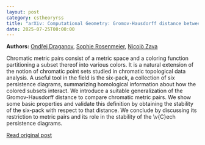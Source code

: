 ```yaml
---
layout: post
category: cstheoryrss
title: "arXiv: Computational Geometry: Gromov-Hausdorff distance between chromatic metric pairs and stability"
date: 2025-07-25T00:00:00
---
```


**Authors:** [Ondřej Draganov](https://dblp.uni-trier.de/search?q=Ond%C5%99ej+Draganov), [Sophie Rosenmeier](https://dblp.uni-trier.de/search?q=Sophie+Rosenmeier), [Nicolò Zava](https://dblp.uni-trier.de/search?q=Nicol%C3%B2+Zava)

Chromatic metric pairs consist of a metric space and a coloring function
partitioning a subset thereof into various colors. It is a natural extension of
the notion of chromatic point sets studied in chromatic topological data
analysis. A useful tool in the field is the six-pack, a collection of six
persistence diagrams, summarizing homological information about how the colored
subsets interact. We introduce a suitable generalization of the
Gromov-Hausdorff distance to compare chromatic metric pairs. We show some basic
properties and validate this definition by obtaining the stability of the
six-pack with respect to that distance. We conclude by discussing its
restriction to metric pairs and its role in the stability of the \v{C}ech
persistence diagrams.

[Read original post](http://arxiv.org/abs/2507.17994v1)
